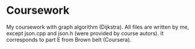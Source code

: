 
# Coursework
My coursework with graph algorithm (Dijkstra). All files are written by me, except json.cpp and json.h (were provided by course autors).
It corresponds to part E from Brown belt (Coursera).
